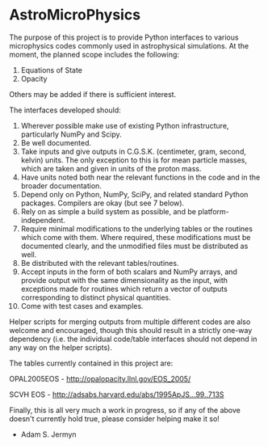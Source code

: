 # AstroMicroPhysics

The purpose of this project is to provide Python interfaces to various microphysics
codes commonly used in astrophysical simulations. At the moment, the planned scope
includes the following:

1. Equations of State
2. Opacity

Others may be added if there is sufficient interest.

The interfaces developed should:

1. Wherever possible make use of existing Python infrastructure, particularly NumPy and Scipy.
2. Be well documented.
3. Take inputs and give outputs in C.G.S.K. (centimeter, gram, second, kelvin) units. The only exception to this is for mean particle masses, which are taken and given in units of the proton mass.
4. Have units noted both near the relevant functions in the code and in the broader documentation.
5. Depend only on Python, NumPy, SciPy, and related standard Python packages. Compilers are okay (but see 7 below).
6. Rely on as simple a build system as possible, and be platform-independent.
7. Require minimal modifications to the underlying tables or the routines which come with them. Where required, these modifications must be documented clearly, and the unmodified files must be distributed as well.
8. Be distributed with the relevant tables/routines.
9. Accept inputs in the form of both scalars and NumPy arrays, and provide output with the same dimensionality as the input, with exceptions made for routines which return a vector of outputs corresponding to distinct physical quantities.
10. Come with test cases and examples.

Helper scripts for merging outputs from multiple different codes are also welcome and encouraged,
though this should result in a strictly one-way dependency (i.e. the individual code/table
interfaces should not depend in any way on the helper scripts).

The tables currently contained in this project are:

OPAL2005EOS - http://opalopacity.llnl.gov/EOS_2005/

SCVH EOS - http://adsabs.harvard.edu/abs/1995ApJS...99..713S

Finally, this is all very much a work in progress, so if any of the above doesn't currently hold
true, please consider helping make it so!

 - Adam S. Jermyn